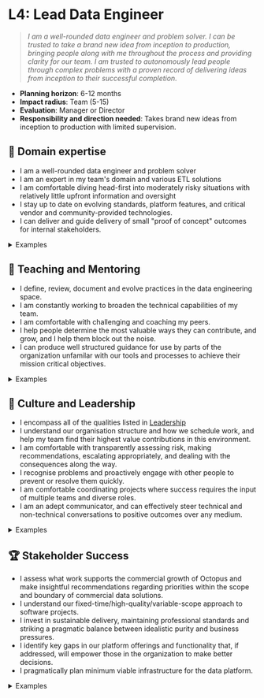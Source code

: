 # L4: Lead Data Engineer

> _I am a well-rounded data engineer and problem solver. I can be trusted to take a brand new idea from inception to production, bringing people along with me throughout the process and providing clarity for our team. I am trusted to autonomously lead people through complex problems with a proven record of delivering ideas from inception to their successful completion._

- **Planning horizon**: 6-12 months
- **Impact radius**: Team (5-15)
- **Evaluation**: Manager or Director
- **Responsibility and direction needed**: Takes brand new ideas from inception to production with limited supervision.

## 🦉 Domain expertise

- I am a well-rounded data engineer and problem solver
- I am an expert in my team's domain and various ETL solutions
- I am comfortable diving head-first into moderately risky situations with relatively little upfront information and oversight
- I stay up to date on evolving standards, platform features, and critical vendor and community-provided technologies.
- I can deliver and guide delivery of small "proof of concept" outcomes for internal stakeholders.

<details>
<summary>Examples</summary>

- I successfully completed a large complex project with multiple components.
- I dived head-first into a new area of significant ambiguity or risk, led the investigation and worked towards resolved the issue.

</details>

## 🌱 Teaching and Mentoring

- I define, review, document and evolve practices in the data engineering space.
- I am constantly working to broaden the technical capabilities of my team.
- I am comfortable with challenging and coaching my peers.
- I help people determine the most valuable ways they can contribute, and grow, and I help them block out the noise.
- I can produce well structured guidance for use by parts of the organization unfamilar with our tools and processes to achieve their mission critical objectives.

<details>
<summary>Examples</summary>

- I shared my on-the-job learning and experiences with others so they can understand and be more effective in their own roles.
- I broke up a project in such a way that lined up appropriate challenges for each of my teammates that helped them grow.
- I had some difficult conversations with my teammates, challenging them directly while showing them my care for them personally.

</details>

## 🧭 Culture and Leadership

- I encompass all of the qualities listed in [Leadership](https://github.com/OctopusDeploy/People/blob/main/Leadership.md)
- I understand our organisation structure and how we schedule work, and help my team find their highest value contributions in this environment.
- I am comfortable with transparently assessing risk, making recommendations, escalating appropriately, and dealing with the consequences along the way.
- I recognise problems and proactively engage with other people to prevent or resolve them quickly.
- I am comfortable coordinating projects where success requires the input of multiple teams and diverse roles.
- I am an adept communicator, and can effectively steer technical and non-technical conversations to positive outcomes over any medium.

<details>
<summary>Examples</summary>

- I identified the work involved with delivering a pitch, broke it into tasks and managed the project to completion.
- I took ownership of my team's retrospective process, making sure everyone had a voice in how our team works and evolves together.
- I performed interviews for engineering candidates, providing detailed and useful feedback 
- I confidently pitched an idea, positively influencing and convincing people to take decisive action.
- I effectively steered technical and non-technical conversations to positive outcomes.
- I was typically the first to take responsibility for reducing waste in our process.
- I noticed a project was going to become blocked by another team, or take longer than expected, so I pulled together relevant stakeholders to propose an updated plan and reach a consensus.

</details>

## 🏆 Stakeholder Success

- I assess what work supports the commercial growth of Octopus and make insightful recommendations regarding priorities within the scope and boundary of commercial data solutions.
- I understand our fixed-time/high-quality/variable-scope approach to software projects.
- I invest in sustainable delivery, maintaining professional standards and striking a pragmatic balance between idealistic purity and business pressures.
- I identify key gaps in our platform offerings and functionality that, if addressed, will empower those in the organization to make better decisions.
- I pragmatically plan minimum viable infrastructure for the data platform.

<details>
<summary>Examples</summary>

- I contributed to shaping a pitch, identified risks and appropriate scoping, that helped us ship value to stakeholders as soon as possible, and meet the team's objectives over one or more cycles.
- I was comfortable building a platform outcome based on the needs of multiple stakeholders.
- In delivering a pitch, I used the "scope hammer" judiciously, to maintain high quality while shipping as much value as possible to stakeholders within a cycle.

</details>
